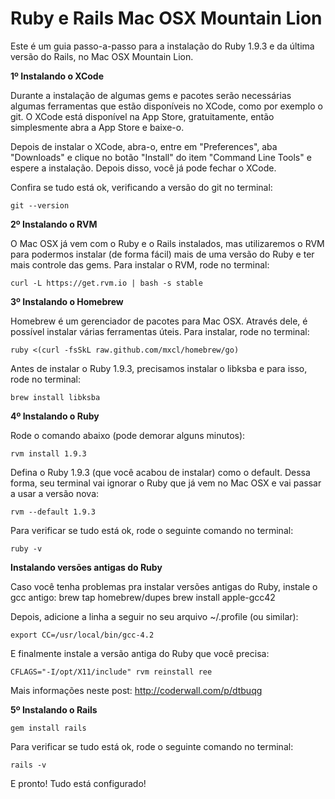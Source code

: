 Ruby e Rails Mac OSX Mountain Lion
===

Este é um guia passo-a-passo para a instalação do Ruby 1.9.3 e da última versão do Rails, no Mac OSX Mountain Lion.

**1º Instalando o XCode**

Durante a instalação de algumas gems e pacotes serão necessárias algumas ferramentas que estão disponíveis no XCode, como por exemplo o git. O XCode está disponível na App Store, gratuitamente, então simplesmente abra a App Store e baixe-o.

Depois de instalar o XCode, abra-o, entre em "Preferences", aba "Downloads" e clique no botão "Install" do item "Command Line Tools" e espere a instalação. Depois disso, você já pode fechar o XCode.

Confira se tudo está ok, verificando a versão do git no terminal:

    git --version

**2º Instalando o RVM**

O Mac OSX já vem com o Ruby e o Rails instalados, mas utilizaremos o RVM para podermos instalar (de forma fácil) mais de uma versão do Ruby e ter mais controle das gems. Para instalar o RVM, rode no terminal:

    curl -L https://get.rvm.io | bash -s stable

**3º Instalando o Homebrew**

Homebrew é um gerenciador de pacotes para Mac OSX. Através dele, é possível instalar várias ferramentas úteis. Para instalar, rode no terminal:

    ruby <(curl -fsSkL raw.github.com/mxcl/homebrew/go)

Antes de instalar o Ruby 1.9.3, precisamos instalar o libksba e para isso, rode no terminal:

    brew install libksba

**4º Instalando o Ruby**

Rode o comando abaixo (pode demorar alguns minutos):

    rvm install 1.9.3

Defina o Ruby 1.9.3 (que você acabou de instalar) como o default. Dessa forma, seu terminal vai ignorar o Ruby que já vem no Mac OSX e vai passar a usar a versão nova:

    rvm --default 1.9.3

Para verificar se tudo está ok, rode o seguinte comando no terminal:

    ruby -v

**Instalando versões antigas do Ruby**

Caso você tenha problemas pra instalar versões antigas do Ruby, instale o gcc antigo:
    brew tap homebrew/dupes
    brew install apple-gcc42

Depois, adicione a linha a seguir no seu arquivo ~/.profile (ou similar):

    export CC=/usr/local/bin/gcc-4.2

E finalmente instale a versão antiga do Ruby que você precisa:

    CFLAGS="-I/opt/X11/include" rvm reinstall ree

Mais informações neste post: http://coderwall.com/p/dtbuqg

**5º Instalando o Rails**

    gem install rails

Para verificar se tudo está ok, rode o seguinte comando no terminal:

    rails -v

E pronto! Tudo está configurado!
